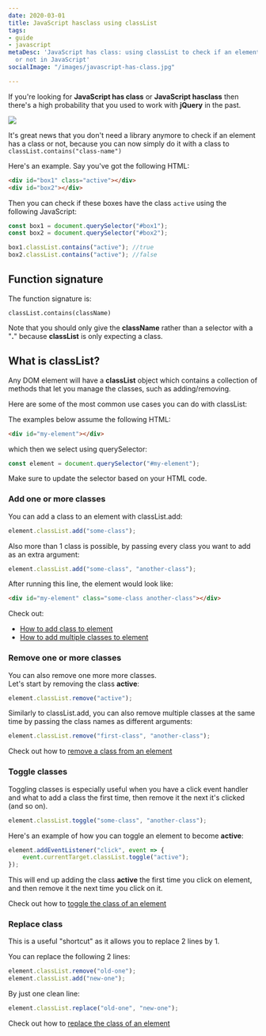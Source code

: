 ```yaml
---
date: 2020-03-01
title: JavaScript hasclass using classList
tags:
- guide
- javascript
metaDesc: 'JavaScript has class: using classList to check if an element has a class
  or not in JavaScript'
socialImage: "/images/javascript-has-class.jpg"

---
```

If you're looking for **JavaScript has class** or **JavaScript hasclass** then there's a high probability that you used to work with **jQuery** in the past.

![](/images/javascript-has-class.jpg)

It's great news that you don't need a library anymore to check if an element has a class or not, because you can now simply do it with a class to `classList.contains("class-name")`

Here's an example. Say you've got the following HTML:

```html
<div id="box1" class="active"></div>
<div id="box2"></div>
```

Then you can check if these boxes have the class `active` using the following JavaScript:

```javascript
const box1 = document.querySelector("#box1");
const box2 = document.querySelector("#box2");

box1.classList.contains("active"); //true
box2.classList.contains("active"); //false
```

## Function signature

The function signature is:

`classList.contains(className)`

Note that you should only give the **className** rather than a selector with a "**.**" because **classList** is only expecting a class.

## What is classList?

Any DOM element will have a **classList** object which contains a collection of methods that let you manage the classes, such as adding/removing.

Here are some of the most common use cases you can do with classList:

The examples below assume the following HTML:

```html
<div id="my-element"></div>
```

which then we select using querySelector:

```javascript
const element = document.querySelector("#my-element");
```

Make sure to update the selector based on your HTML code.

### Add one or more classes

You can add a class to an element with classList.add:

```javascript
element.classList.add("some-class");
```

Also more than 1 class is possible, by passing every class you want to add as an extra argument:

```javascript
element.classList.add("some-class", "another-class");
```

After running this line, the element would look like:

```html
<div id="my-element" class="some-class another-class"></div>
```

Check out:

* [How to add class to element](https://codetogo.io/how-to-add-class-to-element-in-javascript/ "How to add class to element in JavaScript")
* [How to add multiple classes to element](https://codetogo.io/how-to-add-multiple-classes-to-element-in-javascript/ "How to add multiple classes to element in JavaScript")

### Remove one or more classes

You can also remove one more more classes.  
Let's start by removing the class **active**:

```javascript
element.classList.remove("active");
```

Similarly to classList.add, you can also remove multiple classes at the same time by passing the class names as different arguments:

```javascript
element.classList.remove("first-class", "another-class");
```

Check out how to [remove a class from an element](https://codetogo.io/how-to-remove-class-from-element-in-javascript/)

### Toggle classes

Toggling classes is especially useful when you have a click event handler and what to add a class the first time, then remove it the next it's clicked (and so on).

```javascript
element.classList.toggle("some-class", "another-class");
```

Here's an example of how you can toggle an element to become **active**:

```javascript
element.addEventListener("click", event => {
    event.currentTarget.classList.toggle("active");
});
```

This will end up adding the class **active** the first time you click on element, and then remove it the next time you click on it.

Check out how to [toggle the class of an element](https://codetogo.io/how-to-toggle-class-of-element-in-javascript/)

### Replace class

This is a useful "shortcut" as it allows you to replace 2 lines by 1.

You can replace the following 2 lines:

```javascript
element.classList.remove("old-one");
element.classList.add("new-one");
```

By just one clean line:

```javascript
element.classList.replace("old-one", "new-one");
```

Check out how to [replace the class of an element](https://codetogo.io/how-to-replace-a-class-of-element-in-javascript/)